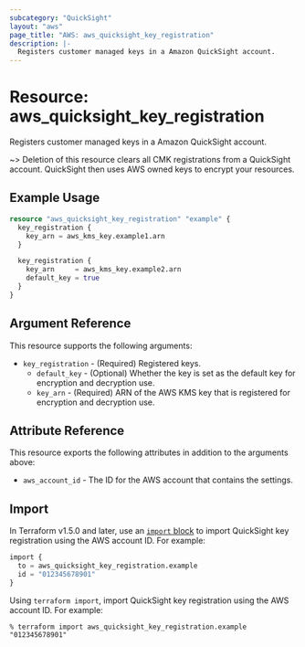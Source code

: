 ```yaml
---
subcategory: "QuickSight"
layout: "aws"
page_title: "AWS: aws_quicksight_key_registration"
description: |-
  Registers customer managed keys in a Amazon QuickSight account.
---
```


# Resource: aws_quicksight_key_registration

Registers customer managed keys in a Amazon QuickSight account.

~> Deletion of this resource clears all CMK registrations from a QuickSight account. QuickSight then uses AWS owned keys to encrypt your resources.

## Example Usage

```terraform
resource "aws_quicksight_key_registration" "example" {
  key_registration {
    key_arn = aws_kms_key.example1.arn
  }

  key_registration {
    key_arn     = aws_kms_key.example2.arn
    default_key = true
  }
}
```

## Argument Reference

This resource supports the following arguments:

* `key_registration` - (Required) Registered keys.
    * `default_key` - (Optional) Whether the key is set as the default key for encryption and decryption use.
    * `key_arn` - (Required) ARN of the AWS KMS key that is registered for encryption and decryption use.

## Attribute Reference

This resource exports the following attributes in addition to the arguments above:

* `aws_account_id` - The ID for the AWS account that contains the settings.

## Import

In Terraform v1.5.0 and later, use an [`import` block](https://developer.hashicorp.com/terraform/language/import) to import QuickSight key registration using the AWS account ID. For example:

```terraform
import {
  to = aws_quicksight_key_registration.example
  id = "012345678901"
}
```

Using `terraform import`, import QuickSight key registration using the AWS account ID. For example:

```console
% terraform import aws_quicksight_key_registration.example "012345678901"
```